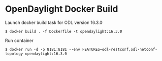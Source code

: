 # OpenDaylight Docker Build

Launch docker build task for ODL version 16.3.0

```
$ docker build . -f Dockerfile -t opendaylight:16.3.0
```

Run container

```
$ docker run -d -p 8181:8181 --env FEATURES=odl-restconf,odl-netconf-topology opendaylight:16.3.0
```
